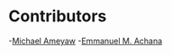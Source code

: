 ﻿# Contributors
-[Michael Ameyaw](https://github.com/mkojoa)
-[Emmanuel M. Achana](https://github.com/codesaitama)
